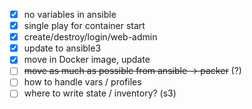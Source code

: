 
- [x] no variables in ansible
- [x] single play for container start
- [x] create/destroy/login/web-admin
- [x] update to ansible3
- [x] move in Docker image, update
- [ ] ~~move as much as possible from ansible -> packer~~ (?)
- [ ] how to handle vars / profiles
- [ ] where to write state / inventory? (s3)